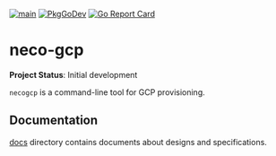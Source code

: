 [![main](https://github.com/cybozu-go/neco-gcp/actions/workflows/main.yaml/badge.svg)](https://github.com/cybozu-go/neco-gcp/actions/workflows/main.yaml)
[![PkgGoDev](https://pkg.go.dev/badge/github.com/cybozu-go/neco-gcp?tab=overview)](https://pkg.go.dev/github.com/cybozu-go/neco-gcp?tab=overview)
[![Go Report Card](https://goreportcard.com/badge/github.com/cybozu-go/neco-gcp)](https://goreportcard.com/report/github.com/cybozu-go/neco-gcp)

neco-gcp
============================

**Project Status**: Initial development

`necogcp` is a command-line tool for GCP provisioning.

Documentation
-------------

[docs](docs/) directory contains documents about designs and specifications.
